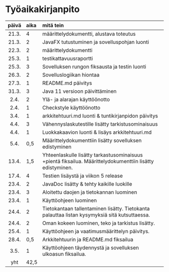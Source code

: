 # Työaikakirjanpito

| päivä | aika | mitä tein |
| :----:|:-----| :-----| 
| 21.3. | 4    | määrittelydokumentti, alustava toteutus |
| 21.3. | 2    | JavaFX tutustuminen ja sovelluspohjan luonti |
| 22.3. | 2    | määrittelydokumentti |
| 25.3. | 1    | testikattavuusraportti |
| 25.3. | 3    | Sovelluksen rungon fiksausta ja testin luonti | 
| 26.3. | 2    | Sovelluslogiikan hiontaa | 
| 27.3. | 1    | README.md päivitys |
| 31.3. | 3    | Java 11 versioon päivittäminen |
| 2.4.  | 2    | Ylä- ja alarajan käyttöönotto |
| 2.4.  | 1    | Checkstyle käyttöönotto |
| 3.4.  | 1    | arkkitehtuuri.md luonti & tuntikirjanpidon päivitys |
| 4.4.  | 3    | Vähennyslaskutestille lisätty tarkistusominaisuus |
| 4.4.  | 1    | Luokkakaavion luonti & lisäys arkkitehtuuri.md |
| 5.4.  | 0,5  | Määrittelydokumenttiin lisätty sovelluksen edistyminen |
| 13.4. | 1,5  | Yhteenlaskulle lisätty tarkastusominaisuus +pientä fiksailua. Määrittelydokumenttiin lisätty edistyminen. |
| 17.4. | 4    | Testien lisäystä ja viikon 5 release |
| 23.4. | 2    | JavaDoc lisätty & tehty kaikille luokille |
| 23.4. | 3    | Aloitettu daojen ja tietokannan luominen |
| 23.4. | 1    | Käyttöohjeen luominen |
| 24.4. | 2    | Tietokantaan tallentaminen lisätty. Tietokanta palauttaa listan kysymyksiä sitä kutsuttaessa. |
| 24.4. | 2    | Oman kokeen luominen, teko ja tarkistus lisätty. |
| 25.4. | 1    | Käyttöohjeen ja vaatimusmäärittelyn päivitys. |
| 28.4. | 0,5  | Arkkitehtuurin ja README.md fiksailua |
| 3.5.  | 1    | Käyttöohjeen täydennystä ja sovelluksen ulkoasun fiksailua. |
| yht   | 42,5 | |


